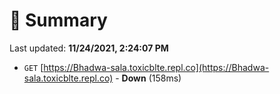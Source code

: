 # 📖 Summary
Last updated: **11/24/2021, 2:24:07 PM**

- `GET` [https://Bhadwa-sala.toxicblte.repl.co](https://Bhadwa-sala.toxicblte.repl.co) - **Down** (158ms)
